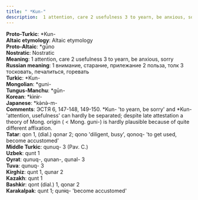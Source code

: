 ```yaml
---
title: " *Kun-"
description:  1 attention, care 2 usefulness 3 to yearn, be anxious, sorry
---
```


<strong>Proto-Turkic</strong>:  *Kun-<br>
<strong>Altaic etymology</strong>:  Altaic etymology<br>
<strong> Proto-Altaic</strong>:  *gū̀no<br>
<strong>Nostratic</strong>:  Nostratic<br>
<strong>Meaning</strong>:  1 attention, care 2 usefulness 3 to yearn, be anxious, sorry<br>
<strong>Russian meaning</strong>:  1 внимание, старание, прилежание 2 польза, толк 3 тосковать, печалиться, горевать<br>
<strong>Turkic</strong>:  *Kun-<br>
<strong>Mongolian</strong>:  *guni-<br>
<strong>Tungus-Manchu</strong>:  *gūn-<br>
<strong>Korean</strong>:  *kɨ̀nɨ̀r-<br>
<strong>Japanese</strong>:  *kǝ̀nǝ̀-m-<br>
<strong>Comments</strong>:  ЭСТЯ 6, 147-148, 149-150. *Kun- 'to yearn, be sorry' and *Kun- 'attention, usefulness' can hardly be separated; despite late attestation a theory of Mong. origin ( < Mong. guni-) is hardly plausible because of quite different affixation.<br>
<strong>Tatar</strong>:  qon 1, (dial.) qonar 2; qono 'diligent, busy', qonoq- 'to get used, become accustomed'<br>
<strong>Middle Turkic</strong>:  qunuq- 3 (Pav. C.)<br>
<strong>Uzbek</strong>:  qunt 1<br>
<strong>Oyrat</strong>:  qunuq-, qunan-, qunal- 3<br>
<strong>Tuva</strong>:  qunuq- 3<br>
<strong>Kirghiz</strong>:  qunt 1, qunar 2<br>
<strong>Kazakh</strong>:  qunt 1<br>
<strong>Bashkir</strong>:  qont (dial.) 1, qonar 2<br>
<strong>Karakalpak</strong>:  qunt 1; qunɨq- 'become accustomed'<br>


